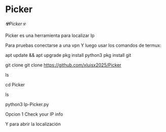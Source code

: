 # Picker
*☢️Picker☣️*


Picker es una herramienta para localizar Ip


Para pruebas conectarse a una vpn
Y luego usar los comandos de termux:

apt update && apt upgrade
pkg install python3
pkg install git

git clone git clone https://github.com/xluisx2025/Picker

ls
 
cd Picker

ls

python3 Ip-Picker.py

Opcion 1 Check your IP info

Y para abrir la localización
